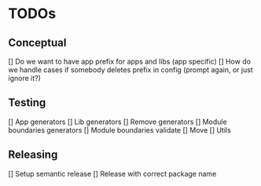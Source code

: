 # TODOs

## Conceptual
[] Do we want to have app prefix for apps and libs (app specific)
[] How do we handle cases if somebody deletes prefix in config (prompt again, or just ignore it?)

## Testing
[] App generators
[] Lib generators
[] Remove generators
[] Module boundaries generators
[] Module boundaries validate
[] Move
[] Utils

## Releasing
[] Setup semantic release
[] Release with correct package name
